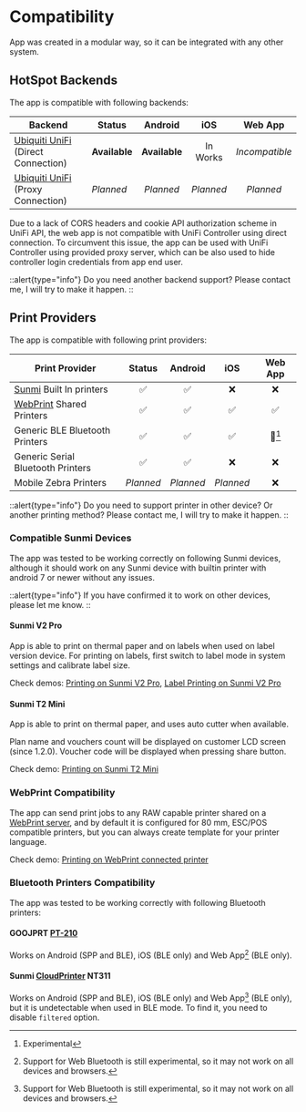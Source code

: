# Compatibility 

App was created in a modular way, so it can be integrated with any other system.

## HotSpot Backends

The app is compatible with following backends:

| Backend                                                        | Status        |    Android    |    iOS    |    Web App     |
|----------------------------------------------------------------|---------------|:-------------:|:---------:|:--------------:|
| [Ubiquiti UniFi](https://www.ui.com/wi-fi) (Direct Connection) | **Available** | **Available** | In Works  | _Incompatible_ |
| [Ubiquiti UniFi](https://www.ui.com/wi-fi) (Proxy Connection)  | _Planned_     |   _Planned_   | _Planned_ |   _Planned_    |

Due to a lack of CORS headers and cookie API authorization scheme in UniFi API, the web app is not compatible with UniFi Controller using direct connection.
To circumvent this issue, the app can be used with UniFi Controller using provided proxy server, which can be also used to hide controller login credentials from app end user.

::alert{type="info"}
Do you need another backend support? Please contact me, I will try to make it happen.
::

## Print Providers

The app is compatible with following print providers:

| Print Provider                                                          |  Status   |  Android  |    iOS    | Web App |
|-------------------------------------------------------------------------|:---------:|:---------:|:---------:|:-------:|
| [Sunmi](https://www.sunmi.com/) Built In printers                       |     ✅     |     ✅     |     ❌     |    ❌    |
| [WebPrint](https://opensource.duma.sh/systems/webprint) Shared Printers |     ✅     |     ✅     |     ✅     |    ✅    |
| Generic BLE Bluetooth Printers                                          |     ✅     |     ✅     |     ✅     |   🚩[^1]    |
| Generic Serial Bluetooth Printers                                       |     ✅     |     ✅     |     ❌     |    ❌    |
| Mobile Zebra Printers                                                   | _Planned_ | _Planned_ | _Planned_ |    ❌    |


::alert{type="info"}
Do you need to support printer in other device? Or another printing method? Please contact me, I will try to make it happen.
::

### Compatible Sunmi Devices
The app was tested to be working correctly on following Sunmi devices, 
although it should work on any Sunmi device with builtin printer with android 7 or newer without any issues.

::alert{type="info"}
If you have confirmed it to work on other devices, please let me know.
::

#### Sunmi V2 Pro
App is able to print on thermal paper and on labels when used on label version device. 
For printing on labels, first switch to label mode in system settings and calibrate label size.

Check demos: 
[Printing on Sunmi V2 Pro](/hotspot-voucher-generator/demos#printing-on-sunmi-v2-pro),
[Label Printing on Sunmi V2 Pro](/hotspot-voucher-generator/demos#label-printing-on-sunmi-v2-pro)

#### Sunmi T2 Mini
App is able to print on thermal paper, and uses auto cutter when available.

Plan name and vouchers count will be displayed on customer LCD screen (since 1.2.0).
Voucher code will be displayed when pressing share button.

Check demo:
[Printing on Sunmi T2 Mini](/hotspot-voucher-generator/demos#printing-on-sunmi-t2-mini)

### WebPrint Compatibility
The app can send print jobs to any RAW capable printer shared on a [WebPrint server](https://opensource.duma.sh/systems/webprint),
and by default it is configured for 80 mm, ESC/POS compatible printers, but you can always create template for your printer language.

Check demo:
[Printing on WebPrint connected printer](/hotspot-voucher-generator/demos#printing-on-webprint-connected-printer)


### Bluetooth Printers Compatibility

The app was tested to be working correctly with following Bluetooth printers:

#### GOOJPRT [PT-210](https://aliexpress.com/w/wholesale-goojprt-pt%2525252d210.html?catId=0&initiative_id=SB_20230307083526&SearchText=goojprt+pt-210&spm=a2g0o.home.1000002.0)

Works on Android (SPP and BLE), iOS (BLE only) and Web App[^2] (BLE only).

#### Sunmi [CloudPrinter](https://www.sunmi.com/en-US/80-kitchen-cloud-printer/) NT311

Works on Android (SPP and BLE), iOS (BLE only) and Web App[^2] (BLE only), but it is undetectable when used in BLE mode. To find it, you need to disable `filtered` option.


[^1]: Experimental
[^2]: Support for Web Bluetooth is still experimental, so it may not work on all devices and browsers.